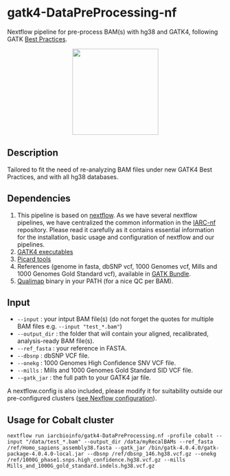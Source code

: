 # gatk4-DataPreProcessing-nf
Nextflow pipeline for pre-process BAM(s) with hg38 and GATK4, following GATK [Best Practices](https://software.broadinstitute.org/gatk/best-practices/workflow?id=11145).

<div style="text-align:center"><img src="https://us.v-cdn.net/5019796/uploads/editor/3o/dznasg7toiq1.png" width="200" /></div>


## Description

Tailored to fit the need of re-analyzing BAM files under new GATK4 Best Practices, and with all hg38 databases.

## Dependencies 

1. This pipeline is based on [nextflow](https://www.nextflow.io). As we have several nextflow pipelines, we have centralized the common information in the [IARC-nf](https://github.com/IARCbioinfo/IARC-nf) repository. Please read it carefully as it contains essential information for the installation, basic usage and configuration of nextflow and our pipelines.
2. [GATK4 executables](https://software.broadinstitute.org/gatk/download/)
3. [Picard tools](https://broadinstitute.github.io/picard/)
4. References (genome in fasta, dbSNP vcf, 1000 Genomes vcf, Mills and 1000 Genomes Gold Standard vcf), available in [GATK Bundle](https://software.broadinstitute.org/gatk/download/bundle).
5. [Qualimap](http://qualimap.bioinfo.cipf.es/) binary in your PATH (for a nice QC per BAM).

## Input

- `--input` : your intput BAM file(s) (do not forget the quotes for multiple BAM files e.g. `--input "test_*.bam"`)
- `--output_dir` : the folder that will contain your aligned, recalibrated, analysis-ready BAM file(s).
- `--ref_fasta` : your reference in FASTA. 
- `--dbsnp` : dbSNP VCF file. 
- `--onekg` : 1000 Genomes High Confidence SNV VCF file. 
- `--mills` : Mills and 1000 Genomes Gold Standard SID VCF file. 
- `--gatk_jar` : the full path to your GATK4 jar file.

A nextflow.config is also included, please modify it for suitability outside our pre-configured clusters ([see Nexflow configuration](https://www.nextflow.io/docs/latest/config.html#configuration-file)).

## Usage for Cobalt cluster
```
nextflow run iarcbioinfo/gatk4-DataPreProcessing.nf -profile cobalt --input "/data/test_*.bam" --output_dir /data/myRecalBAMs --ref_fasta /ref/Homo_sapiens_assembly38.fasta --gatk_jar /bin/gatk-4.0.4.0/gatk-package-4.0.4.0-local.jar --dbsnp /ref/dbsnp_146.hg38.vcf.gz --onekg /ref/1000G_phase1.snps.high_confidence.hg38.vcf.gz --mills Mills_and_1000G_gold_standard.indels.hg38.vcf.gz
```

